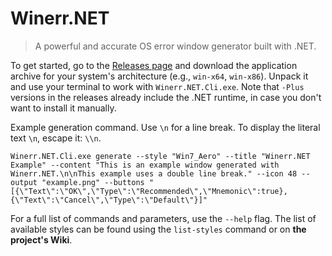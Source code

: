 # Winerr.NET

> A powerful and accurate OS error window generator built with .NET.

To get started, go to the [Releases page](https://github.com/DimaYastrebov/Winerr.NET/releases) and download the application archive for your system's architecture (e.g., `win-x64`, `win-x86`). Unpack it and use your terminal to work with `Winerr.NET.Cli.exe`.
Note that `-Plus` versions in the releases already include the .NET runtime, in case you don't want to install it manually.

Example generation command. Use `\n` for a line break. To display the literal text `\n`, escape it: `\\n`.
```shell
Winerr.NET.Cli.exe generate --style "Win7_Aero" --title "Winerr.NET Example" --content "This is an example window generated with Winerr.NET.\n\nThis example uses a double line break." --icon 48 --output "example.png" --buttons "[{\"Text\":\"OK\",\"Type\":\"Recommended\",\"Mnemonic\":true},{\"Text\":\"Cancel\",\"Type\":\"Default\"}]"
```

For a full list of commands and parameters, use the `--help` flag.
The list of available styles can be found using the `list-styles` command or on **the project's Wiki**.
